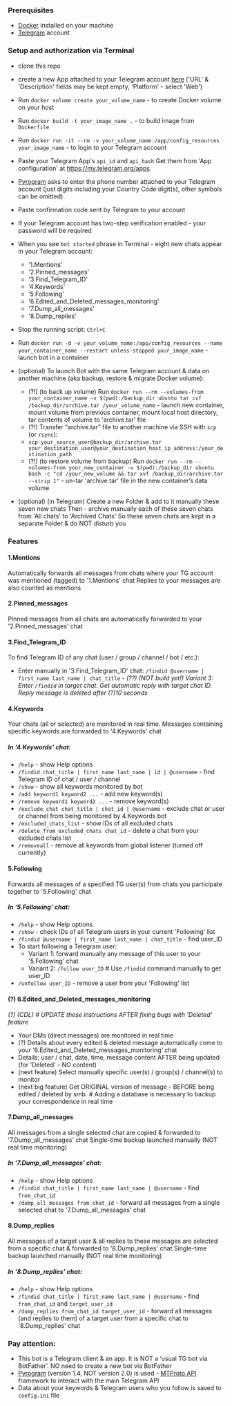 ### Prerequisites
- [Docker](https://www.docker.com/) installed on your machine
- [Telegram](https://telegram.org/) account 

### Setup and authorization via Terminal
- clone this repo  
- create a new App attached to your Telegram account [here](https://my.telegram.org/auth?to=apps) ('URL' & 'Description' fields may be kept empty, 'Platform' - select 'Web') 
- Run `docker volume create your_volume_name` - to create Docker volume on your host
- Run `docker build -t your_image_name .` - to build image from `Dockerfile`
- Run `docker run -it --rm -v your_volume_name:/app/config_resources your_image_name` - to login to your Telegram account 
- Paste your Telegram App's `api_id` and `api_hash` 
Get them from 'App configuration' at https://my.telegram.org/apps 
- [Pyrogram](https://docs.pyrogram.org/) asks to enter the phone number attached to your Telegram account (just digits including your Country Code digit(s), other symbols can be omitted)
- Paste confirmation code sent by Telegram to your account 
- If your Telegram account has two-step verification enabled - your password will be required 
- When you see `bot started` phrase in Terminal - eight new chats appear in your Telegram account:
  - ‘1.Mentions’ 
  - '2.Pinned_messages' 
  - '3.Find_Telegram_ID'  
  - ‘4.Keywords’
  - ‘5.Following’
  - '6.Edited_and_Deleted_messages_monitoring'
  - '7.Dump_all_messages' 
  - '8.Dump_replies'
- Stop the running script: `Ctrl+C`
- Run `docker run -d -v your_volume_name:/app/config_resources --name your_container_name --restart unless-stopped your_image_name` - launch bot in a container 

- (optional) To launch Bot with the same Telegram account & data on another machine (aka backup, restore & migrate Docker volume): 
  - (?!) (to back up volume) Run `docker run --rm --volumes-from your_container_name -v $(pwd):/backup_dir ubuntu tar cvf /backup_dir/archive.tar /your_volume_name` - 
  launch new container, mount volume from previous container, mount local host directory, tar contents of volume to 'archive.tar' file
  - (?!) Transfer “archive.tar” file to another machine via SSH with `scp` (or `rsync`):  
  - `scp your_source_user@backup_dir/archive.tar your_destination_user@your_destination_host_ip_address:/your_destination_path` 
  - (?!) (to restore volume from backup) Run `docker run --rm --volumes-from your_new_container -v $(pwd):/backup_dir ubuntu bash -c "cd /your_new_volume && tar xvf /backup_dir/archive.tar --strip 1"` - 
  un-tar 'archive.tar' file in the new container’s data volume 

- (optional) (in Telegram) Create a new Folder & add to it manually these seven new chats 
Then - archive manually each of these seven chats from 'All chats' to 'Archived Chats' 
So these seven chats are kept in a separate Folder & do NOT disturb you 

### Features
#### 1.Mentions
Automatically forwards all messages from chats where your TG account was mentioned (tagged) to '1.Mentions' chat 
Replies to your messages are also counted as mentions 
#### 2.Pinned_messages
Pinned messages from all chats are automatically forwarded to your '2.Pinned_messages' chat   
#### 3.Find_Telegram_ID
To find Telegram ID of any chat (user / group / channel / bot / etc.):
- Enter manually in '3.Find_Telegram_ID' chat: `/findid @username | first_name last_name | chat_title`
_- (??) (NOT build yet!) Variant 3: Enter `/findid` in target chat. Get automatic reply with target chat ID. Reply message is deleted after (?)10 seconds_ 
#### 4.Keywords
Your chats (all or selected) are monitored in real time. Messages containing specific keywords are forwarded to '4.Keywords' chat    
##### In ‘4.Keywords’ chat:
- `/help` - show Help options
- `/findid chat_title | first_name last_name | id | @username` - find Telegram ID of chat / user / channel
- `/show` - show all keywords monitored by bot
- `/add keyword1 keyword2 ...` - add new keyword(s)
- `/remove keyword1 keyword2 ...` - remove keyword(s)
- `/exclude_chat chat_title | chat_id | @username` - exclude chat or user or channel from being monitored by 4.Keywords bot
- `/excluded_chats_list` - show IDs of all excluded chats 
- `/delete_from_excluded_chats chat_id` - delete a chat from your excluded chats list
- `/removeall` - remove all keywords from global listener (turned off currently)
#### 5.Following
Forwards all messages of a specified TG user(s) from chats you participate together to '5.Following' chat  
##### In ‘5.Following’ chat:
- `/help` - show Help options
- `/show` - check IDs of all Telegram users in your current 'Following' list
- `/findid @username | first_name last_name | chat_title` - find user_ID
- To start following a Telegram user:
  - Variant 1: forward manually any message of this user to your '5.Following' chat
  - Variant 2: `/follow user_ID`   # Use `/findid` command manually to get user_ID
- `/unfollow user_ID` - remove a user from your 'Following' list
#### (?) 6.Edited_and_Deleted_messages_monitoring
_(?) (CDL) # UPDATE these instructions AFTER fixing bugs with 'Deleted' feature_
- Your DMs (direct messages) are monitored in real time
- (?) Details about every edited & deleted message automatically come to your ‘6.Edited_and_Deleted_messages_monitoring’ chat
- Details: user / chat, date, time, message content AFTER being updated (for 'Deleted' - NO content)
- (next feature) Select manually specific user(s) / group(s) / channel(s) to monitor
- (next big feature) Get ORIGINAL version of message - BEFORE being edited / deleted by smb. # Adding a database is necessary to backup your correspondence in real time
#### 7.Dump_all_messages  
All messages from a single selected chat are copied & forwarded to '7.Dump_all_messages' chat 
Single-time backup launched manually (NOT real time monitoring)
##### In ‘7.Dump_all_messages’ chat:
- `/help` - show Help options
- `/findid chat_title | first_name last_name | @username` - find `from_chat_id`
- `/dump_all_messages from_chat_id` - forward all messages from a single selected chat to '7.Dump_all_messages' chat
#### 8.Dump_replies
All messages of a target user & all replies to these messages are selected from a specific chat & forwarded to '8.Dump_replies' chat
Single-time backup launched manually (NOT real time monitoring)
##### In ‘8.Dump_replies’ chat:
- `/help` - show Help options
- `/findid chat_title | first_name last_name | @username` - find `from_chat_id` and `target_user_id`
- `/dump_replies from_chat_id target_user_id` - forward all messages (and replies to them) of a target user from a specific chat to '8.Dump_replies' chat


### Pay attention:
- This bot is a Telegram client & an app. It is NOT a ‘usual TG bot via BotFather’. NO need to create a new bot via BotFather 
- [Pyrogram](https://docs.pyrogram.org/) (version 1.4, NOT version 2.0) is used - [MTProto API](https://docs.pyrogram.org/topics/mtproto-vs-botapi) framework to interact with the main Telegram API 
- Data about your keywords & Telegram users who you follow is saved to `config.ini` file 
